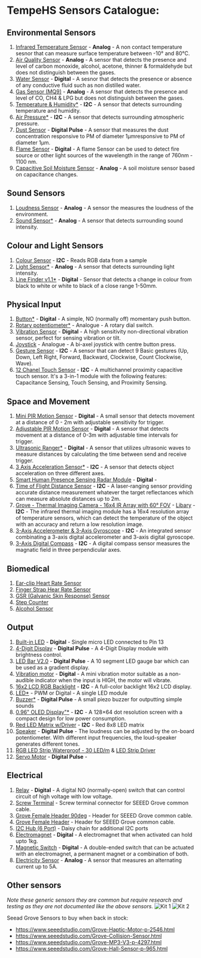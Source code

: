 # TempeHS Sensors Catalogue:

## Environmental Sensors
1. [Infrared Temperature Sensor](https://wiki.seeedstudio.com/Grove-Infrared_Temperature_Sensor/) - **Analog** - A non contact temperature sesnor that can measure surface temperature between -10° and 80°C.
2. [Air Quality Sensor](https://wiki.seeedstudio.com/Grove-Air_Quality_Sensor_v1.3/) - **Analog** - A sensor that detects the presence and level of carbon monoxide, alcohol, acetone, thinner & formaldehyde but does not distinguish between the gases.
3. [Water Sensor](https://wiki.seeedstudio.com/Grove-Water_Sensor/) - **Digital** -  A sesnor that detects the presence or absence of any conductive fluid such as non distilled water.
4. [Gas Sensor (MQ9)](https://github.com/TempeHS/TempeHS_Ardunio_Boilerplate/tree/main/TempeHS_Sensor_Catalogue/Environment/Gas_Sensor_MQ9) - **Analog** -  A sensor that detects the presence and level of CO, CH4 & LPG but does not distinguish between the gases.
5. [Temperature & Humidity*](https://github.com/TempeHS/TempeHS_Ardunio_Boilerplate/tree/main/TempeHS_Sensor_Catalogue/Sensor_Kit/Temp_and_Humid_Sensor) - **I2C** - A sensor that detects surrounding temperature and humidity.
6. [Air Pressure*](https://github.com/TempeHS/TempeHS_Ardunio_Boilerplate/tree/main/TempeHS_Sensor_Catalogue/Sensor_Kit/Air_Pressure_Sensor) - **I2C** -  A sensor that detects surrounding atmospheric pressure.
7. [Dust Sensor](https://wiki.seeedstudio.com/Grove-Dust_Sensor/) - **Digital Pulse** - A sensor that measures the dust concentration responsive to PM of diameter 1μmresponsive to PM of diameter 1μm.
8. [Flame Sensor](https://wiki.seeedstudio.com/Grove-Flame_Sensor/) - **Digital** - A flame Sensor can be used to detect fire source or other light sources of the wavelength in the range of 760nm - 1100 nm.
9. [Capacitive Soil Moisture Sensor](https://wiki.seeedstudio.com/Grove-Capacitive_Moisture_Sensor-Corrosion-Resistant/) - **Analog** - A soil moisture sensor based on capacitance changes.

## Sound Sensors
1. [Loudness Sensor](https://wiki.seeedstudio.com/Grove-Loudness_Sensor/) - **Analog** - A sensor the measures the loudness of the environment. 
2. [Sound Sensor*](https://github.com/TempeHS/TempeHS_Ardunio_Boilerplate/tree/main/TempeHS_Sensor_Catalogue/Sensor_Kit/Sound_Sensor) - **Analog** - A sensor that detects surrounding sound intensity.

## Colour and Light Sensors
1. [Colour Sensor](https://wiki.seeedstudio.com/Grove-I2C_Color_Sensor/) - **I2C** - Reads RGB data from a sample
2. [Light Sensor*](https://github.com/TempeHS/TempeHS_Ardunio_Boilerplate/tree/main/TempeHS_Sensor_Catalogue/Sensor_Kit/Light_Sensor) - **Analog** - A sensor that detects surrounding light intensity.
3. [Line Finder v1.1*](https://github.com/TempeHS/TempeHS_Ardunio_Boilerplate/tree/main/TempeHS_Sensor_Catalogue/Sensor_Kit/Line_Finder_v1.1) - **Digital** - Sensor that detects a change in colour from black to white or white to black of a close range 1-50mm.

## Physical Input
1. [Button*](https://github.com/TempeHS/TempeHS_Ardunio_Boilerplate/tree/main/TempeHS_Sensor_Catalogue/Sensor_Kit/Button) - **Digital** - A simple, NO (normally off) momentary push button.
2. [Rotary potentiometer*](https://github.com/TempeHS/TempeHS_Ardunio_Boilerplate/tree/main/TempeHS_Sensor_Catalogue/Sensor_Kit/Rotary_Pot) - Analogue - A rotary dial switch.
3. [Vibration Sensor](https://wiki.seeedstudio.com/Grove-Vibration_Sensor_SW-420/) - **Digital** - A high sensitivity non-directional vibration sensor, perfect for sensing vibration or tilt.
4. [Joystick](https://arduinogetstarted.com/tutorials/arduino-joystick) - Analogue - A bi-axel joystick with centre button press.
5. [Gesture Sensor](https://wiki.seeedstudio.com/Grove-Gesture_v1.0/) - **I2C** - A sensor that can detect 9 Basic gestures (Up, Down, Left
Right, Forward, Backward, Clockwise, Count Clockwise, Wave).
6. [12 Chanel Touch Sensor](https://wiki.seeedstudio.com/Grove-12-Key-Capacitive-I2C-Touch-Sensor-V3-MPR121/) - **I2C** - A multichannel proximity capacitive touch sensor. It's a 3-in-1 module with the following features: Capacitance Sensing, Touch Sensing, and Proximity Sensing.

## Space and Movement
1. [Mini PIR Motion Sensor](https://wiki.seeedstudio.com/Grove-PIR_Motion_Sensor/) - **Digital** - A small sensor that detects movement at a distance of 0 - 2m with adjustable sensitivity for trigger.
2. [Adjustable PIR Motion Sensor](https://wiki.seeedstudio.com/Grove-Adjustable_PIR_Motion_Sensor/) - **Digital** - A sensor that detects movement at a distance of 0-3m with adjustable time intervals for trigger.
3. [Ultrasonic Ranger*](https://github.com/TempeHS/TempeHS_Ardunio_Boilerplate/tree/main/TempeHS_Sensor_Catalogue/Sensor_Kit/Ultrasonic_Ranger) - **Digital** - A sensor that utilizes ultrasonic waves to measure distances by calculating the time between send and receive trigger.
4. [3 Axis Acceleration Sensor*](https://github.com/TempeHS/TempeHS_Ardunio_Boilerplate/tree/main/TempeHS_Sensor_Catalogue/Sensor_Kit/3_Axis_Accel_Sensor) - **I2C** - A sensor that detects object acceleration on three different axes.
5. [Smart Human Presence Sensing Radar Module]() - **Digital** - 
6. [Time of Flight Distance Sensor](https://wiki.seeedstudio.com/Grove-Time_of_Flight_Distance_Sensor-VL53L0X/) - **I2C** - A laser-ranging sensor providing accurate distance measurement whatever the target reflectances which can measure absolute distances up to 2m.
7. [Grove - Thermal Imaging Camera - 16x4 IR Array with 60° FOV](https://www.seeedstudio.com/Grove-Thermal-Imaging-Camera-MLX90621-BAB-16x4-IR-Array-with-60-FOV-p-5266.html) - [Libary](https://github.com/robinvanemden/MLX90621_Arduino_Processing) - **I2C** - The infrared thermal imaging module has a 16x4 resolution array of temperature sensors, which can detect the temperature of the object with an accuracy and return a low resolution image.
8. [3-Axis Accelerometer & 3-Axis Gyroscope](https://wiki.seeedstudio.com/Grove-6-Axis_AccelerometerAndGyroscope/) - **I2C** - An integrated sensor combinating a 3-axis digital accelerometer and 3-axis digital gyroscope.
9. [3-Axis Digital Compass](https://wiki.seeedstudio.com/Grove-3-Axis_Digitial_Compass_v2.0/) - **I2C** - A digital compass sensor measures the magnatic field in three perpendicular axes.

## Biomedical
1. [Ear-clip Heart Rate Sensor]()
2. [Finger Strap Hear Rate Sensor]()
3. [GSR (Galvanic Skin Response) Sensor]()
4. [Step Counter](https://wiki.seeedstudio.com/Grove-Step_Counter-BMA456/)
5. [Alcohol Sensor](https://wiki.seeedstudio.com/Grove-Alcohol_Sensor/)

## Output
1. [Built-in LED](https://github.com/TempeHS/TempeHS_Ardunio_Boilerplate/tree/main/TempeHS_Sensor_Catalogue/Sensor_Kit/Red_LED) - **Digital** - Single micro LED connected to Pin 13
3. [4-Digit Display](https://wiki.seeedstudio.com/Grove-4-Digit_Display/) - **Digital Pulse** - A 4-Digit Display module with brightness control.
4. [LED Bar V2.0](https://wiki.seeedstudio.com/Grove-LED_Bar/) - **Digital Pulse** - A 10 segment LED gauge bar which can be used as a gradient display.
5. [Vibration motor](https://wiki.seeedstudio.com/Grove-Vibration_Motor/) - **Digital** - A mini vibration motor suitable as a non-audible indicator when the input is HIGH, the motor will vibrate.
6. [16x2 LCD RGB Backlight](https://wiki.seeedstudio.com/Grove-LCD_RGB_Backlight/) - **I2C** - A full-color backlight 16x2 LCD display.
7. [LED*](https://github.com/TempeHS/TempeHS_Ardunio_Boilerplate/tree/main/TempeHS_Sensor_Catalogue/Sensor_Kit/Red_LED) - PWM or Digital - A single LED module
8. [Buzzer*](https://github.com/TempeHS/TempeHS_Ardunio_Boilerplate/tree/main/TempeHS_Sensor_Catalogue/Sensor_Kit/Buzzer) - **Digital Pulse** - A small piezo buzzer for outputting simple sounds
9. [0.96" OLED Display"*](https://github.com/TempeHS/TempeHS_Ardunio_Boilerplate/tree/main/TempeHS_Sensor_Catalogue/Sensor_Kit/0.96_OLED_Display) - **I2C** - A 128×64 dot resolution screen with a compact design for low power consumption.
10. [Red LED Matrix w/Driver](https://wiki.seeedstudio.com/Grove-Red_LED_Matrix_w_Driver/) - **I2C** - Red 8x8 LED matrix
11. [Speaker](https://wiki.seeedstudio.com/Grove-Speaker/) - **Digital Pulse** - The loudness can be adjusted by the on-board potentiometer. With different input frequencies, the loud-speaker generates different tones.
12. [RGB LED Strip Waterproof - 30 LED/m](https://www.seeedstudio.com/Grove-WS2813-RGB-LED-Strip-Waterproof-30-LED-m-1m.html) & [LED Strip Driver](https://wiki.seeedstudio.com/Grove-LED_Strip_Driver/)
13. [Servo Motor](https://github.com/TempeHS/TempeHS_Ardunio_Boilerplate/tree/main/TempeHS_Sensor_Catalogue/Sensor_Kit/Servo_Motor) - **Digital Pulse** - 

## Electrical
1. [Relay](https://wiki.seeedstudio.com/Grove-Relay/) - **Digital** - A digital NO (normally-open) switch that can control circuit of high voltage with low voltage.
2. [Screw Terminal](https://wiki.seeedstudio.com/Grove-Screw_Terminal/) - Screw terminal connector for SEEED Grove common cable.
3. [Grove Female Header 90deg](https://www.seeedstudio.com/Grove-Universal-4-pin-connector-90-10-PCs.html) - Header for SEEED Grove common cable.
4. [Grove Female Header](https://www.seeedstudio.com/Grove-Universal-4-pin-connector.html) - Header for SEEED Grove common cable.
5. [I2C Hub (6 Port)](https://www.seeedstudio.com/Grove-I2C-Hub-6-Port-p-4349.html) - Daisy chain for additional I2C ports
6. [Electromagnet](https://wiki.seeedstudio.com/Grove-Electromagnet/) - **Digital** - A electromagnet that when activated can hold upto 1kg.
7. [Magnetic Switch](https://wiki.seeedstudio.com/Grove-Magnetic_Switch/) - **Digital** - A double-ended switch that can be actuated with an electromagnet, a permanent magnet or a combination of both.
8. [Electricity Sensor](https://wiki.seeedstudio.com/Grove-Electricity_Sensor/) - **Analog** - A sensor that measures an alternating current up to 5A.

## Other sensors
*Note these generic sensors they are common but require research and testing as they are not documented like the above sensors.*
![Kit 1](https://github.com/TempeHS/TempeHS_Ardunio_Boilerplate/blob/main/TempeHS_Sensor_Catalogue/generic_sensor_kit1.png)
![Kit 2](https://github.com/TempeHS/TempeHS_Ardunio_Boilerplate/blob/main/TempeHS_Sensor_Catalogue/generic_sensor_kit2.png)

Seead Grove Sensors to buy when back in stock:
- https://www.seeedstudio.com/Grove-Haptic-Motor-p-2546.html
- https://www.seeedstudio.com/Grove-Collision-Sensor.html
- https://www.seeedstudio.com/Grove-MP3-V3-p-4297.html
- https://www.seeedstudio.com/Grove-Hall-Sensor-p-965.html